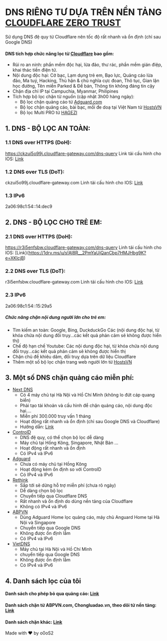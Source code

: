 # DNS RIÊNG TƯ DỰA TRÊN NỀN TẢNG [CLOUDFLARE ZERO TRUST](https://www.cloudflare.com/zero-trust/)
Sử dụng DNS đệ quy từ Cloudflare nên tốc độ rất nhanh và ổn định (chỉ sau Google DNS)
#### DNS tích hợp chức năng lọc từ [Cloudflare](https://www.cloudflare.com/) bao gồm:
- Rủi ro an ninh: phần mềm độc hại, lừa đảo, thư rác, phần mềm gián điệp, khai thác tiền điện tử.
- Nội dung độc hại: Cờ bạc, Lạm dụng trẻ em, Bạo lực, Quảng cáo lừa đảo, Ma tuý, Hacking, Thù hận & chủ nghĩa cực đoan, Thô tục, Gian lận học đường, Tên miền Parked & Để bán, Thông tin không đáng tin cậy
- Chặn địa chỉ IP tại Campuchia, Myanmar, Philipines
- Tích hợp bộ lọc chặn từ nguồn (cập nhật 3h00 hàng ngày):
  * Bộ lọc chặn quảng cáo từ [Adguard.com](https://github.com/AdguardTeam/AdGuardSDNSFilter)
  * Bộ lọc chặn quảng cáo, bài bạc, mối đe doạ tại Việt Nam từ [HostsVN](https://github.com/bigdargon/hostsVN)
  * Bộ lọc Multi PRO từ [HAGEZI](https://raw.githubusercontent.com/hagezi/dns-blocklists/main/wildcard/pro-onlydomains.txt)
## 1. DNS - BỘ LỌC AN TOÀN:
### 1.1 DNS over HTTPS (DoH):
https://ckzui5o99j.cloudflare-gateway.com/dns-query
Link tải cấu hình cho IOS: [Link](https://1drv.ms/u/s!Al8R__2PmYaUjQWxOwFM7SASk2on?e=ViZ0tk)
### 1.2 DNS over TLS (DoT):
ckzui5o99j.cloudflare-gateway.com
Linh tải cấu hình cho IOS: [Link](https://1drv.ms/u/s!Al8R__2PmYaUjQQeAGgZjabiKtHb?e=VEHpLd)
### 1.3 IPv6
2a06:98c1:54::14:dec9

## 2. DNS - BỘ LỌC CHO TRẺ EM:
### 2.1 DNS over HTTPS (DoH):
https://r3i5enfsbw.cloudflare-gateway.com/dns-query
Linh tải cấu hình cho IOS: [Link}(https://1drv.ms/u/s!Al8R__2PmYaUjQanCbp7HMJHbg9K?e=XKlcjB)
### 2.2 DNS over TLS (DoT):
r3i5enfsbw.cloudflare-gateway.com
Linh tải cấu hình cho IOS: [Link](https://1drv.ms/u/s!Al8R__2PmYaUjQcoRWDEVAHGlda4?e=qHKxYK)
### 2.3 IPv6
2a06:98c1:54::15:29a5

##### Chức năng chặn nội dung người lớn cho trẻ em:
- Tìm kiếm an toàn: Google, Bing, DuckduckGo Các (nội dung độc hại, từ khóa chứa nội dung đồi trụy...các kết quả phản cảm sẽ không được hiển thị)
- Chế độ hạn chế Youtube: Các nội dung độc hại, từ khóa chứa nội dung đồi trụy...các kết quả phản cảm sẽ không được hiển thị
- Chặn chủ đề khiêu dâm, đồi truỵ dựa trên dữ liệu Cloudflare
- Thêm một số bộ lọc chặn trang web người lớn từ [HostsVN](https://github.com/bigdargon/hostsVN)

## 3. Một số DNS chặn quảng cáo miễn phí:
- [Next DNS](https://my.nextdns.io/)
  * Có 4 máy chủ tại Hà Nội và Hồ Chí Minh (không lo đứt cáp quang biển)
  * Phải tạo tài khoản và cấu hình để chặn quảng cáo, nội dung độc hại....
  * Miễn phí 300.000 truy vấn 1 tháng
  * Hoạt động rất nhanh và ổn định (chỉ sau Google DNS và Cloudflare)
  * Hướng dẫn: [Link](https://voz.vn/t/tat-tan-tat-ve-dich-vu-nextdns.522718/)
- [ControlD](https://controld.com/free-dns)
  * DNS đệ quy, có thể chọn bộ lọc dễ dàng
  * Máy chủ tại Hồng Kông, Singapore, Nhật Bản ...
  * Hoạt động rất nhanh và ổn định
  * Có IPv4 và IPv6
- [Adguard](https://adguard-dns.io/en/public-dns.html)
  * Chưa có máy chủ tại Hồng Kông
  * Hoạt động kém ổn định so với ControlD
  * Có IPv4 và IPv6
- [Rethink](https://rethinkdns.com/configure)
  * Sắp tới sẽ dừng hỗ trợ miễn phí (chưa rõ ngày)
  * Dễ dàng chọn bộ lọc
  * Chuyển tiếp qua Cloudflare DNS
  * Rất nhanh và ổn định do dùng nền tảng của Cloudflare
  * Không có IPv4 và IPv6
- [ABPVN](https://private-dns.abpvn.com/)
  * Dùng Adguard Home lọc quảng cáo, máy chủ Anguard Home tại Hà Nội và Singapore
  * Chuyển tiếp qua Google DNS
  * Không được ổn định lắm
  * Có IPv4 và IPv6
- [VietDNS](https://vietdns.vn/)
  * Máy chủ tại Hà Nội và Hồ Chí Minh
  * chuyển tiếp qua Google DNS
  * Không được ổn định lắm
  * Có IPv4 và IPv6

 
 ## 4. Danh sách lọc của tôi
#### Danh sách cho phép bỏ qua quảng cáo: [Link](https://raw.githubusercontent.com/o0oS2/Filter-List/main/Allowlist)
#### Danh sách chặn từ ABPVN.com, Chongluadao.vn, theo dõi từ nền tảng: [Link](https://raw.githubusercontent.com/o0oS2/Filter-List/main/Denylist)
#### Danh sách chặn khác: [Link](https://raw.githubusercontent.com/o0oS2/Filter-List/main/Denylist_Me)
 
Made with ♥ by o0oS2
